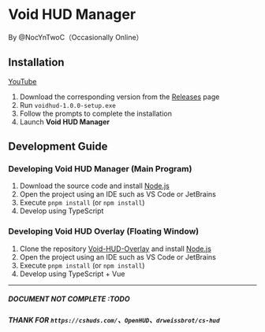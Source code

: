 # Void HUD Manager

By @NocYnTwoC（Occasionally Online）

## Installation

[YouTube](https://)

1. Download the corresponding version from the [Releases](https://) page
2. Run `voidhud-1.0.0-setup.exe`
3. Follow the prompts to complete the installation
4. Launch **Void HUD Manager**

## Development Guide

### Developing Void HUD Manager (Main Program)

1. Download the source code and install [Node.js](https://)
2. Open the project using an IDE such as VS Code or JetBrains
3. Execute `pnpm install` (or `npm install`)
4. Develop using TypeScript

### Developing Void HUD Overlay (Floating Window)

1. Clone the repository [Void-HUD-Overlay](https://) and install [Node.js](https://)
2. Open the project using an IDE such as VS Code or JetBrains
3. Execute `pnpm install` (or `npm install`)
4. Develop using TypeScript + Vue

---

##### DOCUMENT NOT COMPLETE :TODO

##### THANK FOR `https://cshuds.com/`、`OpenHUD`、`drweissbrot/cs-hud`
